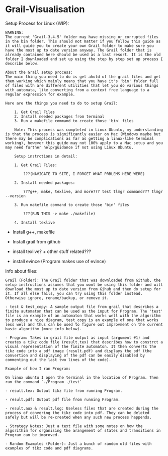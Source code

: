 # Grail-Visualisation

Setup Process for Linux (WIP):

    WARNING:
    The current 'Grail-3.4.5' folder may have missing or corrupted files in the bin folder. This should not matter if you follow this guide as it will guide you to create your own Grail folder to make sure you have the most up to date version anyway. The Grail folder that is already contained here should be used as a last resort. It is the old folder I downloaded and set up using the step by step set up process I describe below.

    About the Grail setup process:
    The main thing you need to do is get ahold of the grail files and get them working which mainly means that you have it's 'bin' folder full of files with are different utilities that let you do various things with automata, like converting from a context free language to a regular expression for example.

    Here are the things you need to do to setup Grail:

        1. Get Grail Files
        2. Install needed packages from terminal
        3. Run a makefile command to create those 'bin' files

        Note: This process was completed in Linux Ubuntu, my understanding is that the process is significantly easier on Mac (Windows maybe but there may be complications as far as getting a linux-like terminal working), however this guide may not 100% apply to a Mac setup and you may need further help/guidance if not using Linux Ubuntu.

        Setup instrctions in detail:

        1. Get Grail Files:

            ???(NAVIGATE TO SITE, I FORGET WHAT PRBLEMS HERE WERE)

        2. Install needed packages:

            ???g++, make, texlive, and more??? test tlmgr command??? tlmgr --version

        3. Run makefile command to create those 'bin' files

            ???(RUN THIS -> make ./makefile)

        4. Install texlive

 - Install g++, makefile

 - Install grail from github

 - install texlive? + other stuff related???
 - install evince (Program makes use of evince)


Info about files:

    Grail (Folder): The Grail folder that was downloaded from Github, the setup instructions assumes that you wont be using this folder and will download the most up to date version from Gihub and then do setup for it. If all else fails, you can try using this folder instead. Otherwise ignore, rename/backup, or remove it.

    - test & test_copy: A sample output file from grail that describes a finite automaton that can be used as the input for Program. The 'test' file is an example of an automaton that works well with the algorithm to produce a nice diagram, test_copy is an example of one that works less well and thus can be used to figure out improvment on the current basic algorithm (more info below).

    - Program: Takes in grail file output as input (argument #1) and creates a tikz code file (result.tex) that describes how to constrct a visual representation of the finite automaton. It then converts the tikz code into a pdf image (result.pdf) and displays the pdf (the convertion and displaying of the pdf can be easily disabled by commenting out the last two lines of the code).

    Example of how I ran Program:

    On linux ubuntu I open the terminal in the location of Program. Then run the command `./Program ./test`

    - result.tex: Output tikz file from running Program.

    - result.pdf: Output pdf file from running Program.

    - result.aux & result.log: Useless files that are created during the process of convering the tikz code into pdf. They can be deleted safely but will be re-created when any such new process happends.

    - Strategy Notes: Just a text file with some notes on how the algorithim for organising the arangement of states and transitions in Program can be improved.

    - Random Examples (Folder): Just a bunch of random old files with examples of tikz code and pdf diagrams.
